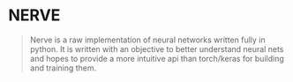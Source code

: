 # NERVE

> Nerve is a raw implementation of neural networks written fully in python. It is written with an objective to better understand neural nets and hopes to provide a more intuitive api than torch/keras for building and training them.